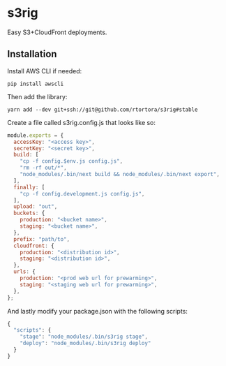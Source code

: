 # s3rig

Easy S3+CloudFront deployments.

## Installation

Install AWS CLI if needed:

    pip install awscli

Then add the library:

    yarn add --dev git+ssh://git@github.com/rtortora/s3rig#stable

Create a file called s3rig.config.js that looks like so:

```js
module.exports = {
  accessKey: "<access key>",
  secretKey: "<secret key>",
  build: [
    "cp -f config.$env.js config.js",
    "rm -rf out/*",
    "node_modules/.bin/next build && node_modules/.bin/next export",
  ],
  finally: [
    "cp -f config.development.js config.js",
  ],
  upload: "out",
  buckets: {
    production: "<bucket name>",
    staging: "<bucket name>",
  },
  prefix: "path/to",
  cloudfront: {
    production: "<distribution id>",
    staging: "<distribution id>",
  },
  urls: {
    production: "<prod web url for prewarming>",
    staging: "<staging web url for prewarming>",
  },
};
```

And lastly modify your package.json with the following scripts:

```js
{
  "scripts": {
    "stage": "node_modules/.bin/s3rig stage",
    "deploy": "node_modules/.bin/s3rig deploy"
  }
}
```
